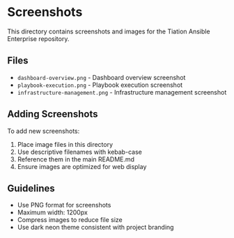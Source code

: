 # Screenshots

This directory contains screenshots and images for the Tiation Ansible Enterprise repository.

## Files

- `dashboard-overview.png` - Dashboard overview screenshot
- `playbook-execution.png` - Playbook execution screenshot  
- `infrastructure-management.png` - Infrastructure management screenshot

## Adding Screenshots

To add new screenshots:

1. Place image files in this directory
2. Use descriptive filenames with kebab-case
3. Reference them in the main README.md
4. Ensure images are optimized for web display

## Guidelines

- Use PNG format for screenshots
- Maximum width: 1200px
- Compress images to reduce file size
- Use dark neon theme consistent with project branding
